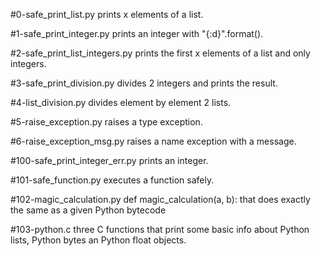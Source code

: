 #0-safe_print_list.py prints x elements of a list.

#1-safe_print_integer.py prints an integer with "{:d}".format().

#2-safe_print_list_integers.py prints the first x elements of a list and only integers.

#3-safe_print_division.py divides 2 integers and prints the result.

#4-list_division.py divides element by element 2 lists.

#5-raise_exception.py raises a type exception.

#6-raise_exception_msg.py raises a name exception with a message.

#100-safe_print_integer_err.py prints an integer.

#101-safe_function.py executes a function safely.

#102-magic_calculation.py def magic_calculation(a, b): that does exactly the same as a given Python bytecode

#103-python.c three C functions that print some basic info about Python lists, Python bytes an Python float objects.
